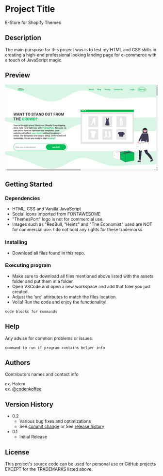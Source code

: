 # Project Title

E-Store for Shopify Themes

## Description

The main purspose for this project was is to test my HTML and CSS skills in creating a high-end professional looking landing page for e-commerce with a touch of JavaScript magic.

## Preview
![Shopify Themes Store - Header](./assets/preview.png)

## Getting Started

### Dependencies

* HTML, CSS and Vanilla JavaScript
* Social Icons imported from FONTAWESOME
* "ThemesPort" logo is not for commercial use.
* Images such as "RedBull, "Heinz" and "The Economist" used are NOT for commercial use. I do not hold any rights for these trademarks.

### Installing

* Download all files found in this repo.

### Executing program

* Make sure to download all files mentioned above listed with the assets folder and put them in a folder
* Open VSCode and open a new workspace and add that foler you just created.
* Adjust the 'src' attirbutes to match the files location.
* Voila! Run the code and enjoy the functionality!
```
code blocks for commands
```

## Help

Any advise for common problems or issues.
```
command to run if program contains helper info
```

## Authors

Contributors names and contact info

ex. Hatem   
ex. [@codenkoffee](https://www.instagram.com/codenkoffee/)

## Version History

* 0.2
    * Various bug fixes and optimizations
    * See [commit change]() or See [release history]()
* 0.1
    * Initial Release

## License

This project's source code can be used for personal use or GitHub projects EXCEPT for the TRADEMARKS listed above.

